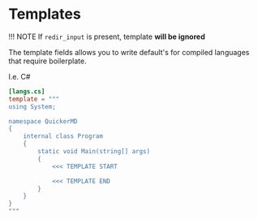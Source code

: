 # Templates
!!! NOTE
    If `redir_input` is present, template **will be ignored**

The template fields allows you to write default's for compiled languages that require boilerplate.

I.e. C#
```toml
[langs.cs]
template = """
using System;

namespace QuickerMD
{
    internal class Program
    {
        static void Main(string[] args)
        {
            <<< TEMPLATE START

            <<< TEMPLATE END
        }
    }
}
"""
```
